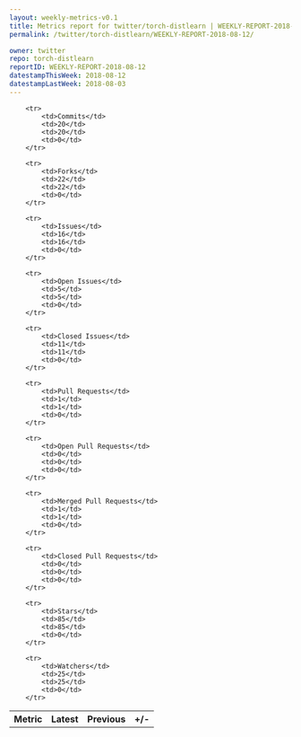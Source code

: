 ```yaml
---
layout: weekly-metrics-v0.1
title: Metrics report for twitter/torch-distlearn | WEEKLY-REPORT-2018-08-12
permalink: /twitter/torch-distlearn/WEEKLY-REPORT-2018-08-12/

owner: twitter
repo: torch-distlearn
reportID: WEEKLY-REPORT-2018-08-12
datestampThisWeek: 2018-08-12
datestampLastWeek: 2018-08-03
---
```




<table style="width: 100%;">
    <tr>
        <th>Metric</th>
        <th>Latest</th>
        <th>Previous</th>
        <th>+/-</th>
    </tr>

        <tr>
            <td>Commits</td>
            <td>20</td>
            <td>20</td>
            <td>0</td>
        </tr>
        
        <tr>
            <td>Forks</td>
            <td>22</td>
            <td>22</td>
            <td>0</td>
        </tr>
        
        <tr>
            <td>Issues</td>
            <td>16</td>
            <td>16</td>
            <td>0</td>
        </tr>
        
        <tr>
            <td>Open Issues</td>
            <td>5</td>
            <td>5</td>
            <td>0</td>
        </tr>
        
        <tr>
            <td>Closed Issues</td>
            <td>11</td>
            <td>11</td>
            <td>0</td>
        </tr>
        
        <tr>
            <td>Pull Requests</td>
            <td>1</td>
            <td>1</td>
            <td>0</td>
        </tr>
        
        <tr>
            <td>Open Pull Requests</td>
            <td>0</td>
            <td>0</td>
            <td>0</td>
        </tr>
        
        <tr>
            <td>Merged Pull Requests</td>
            <td>1</td>
            <td>1</td>
            <td>0</td>
        </tr>
        
        <tr>
            <td>Closed Pull Requests</td>
            <td>0</td>
            <td>0</td>
            <td>0</td>
        </tr>
        
        <tr>
            <td>Stars</td>
            <td>85</td>
            <td>85</td>
            <td>0</td>
        </tr>
        
        <tr>
            <td>Watchers</td>
            <td>25</td>
            <td>25</td>
            <td>0</td>
        </tr>
        
</table>
